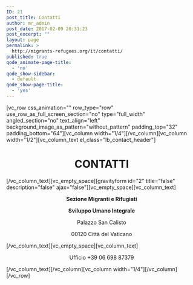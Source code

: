 ```yaml
---
ID: 21
post_title: Contatti
author: mr_admin
post_date: 2017-02-09 20:31:23
post_excerpt: ""
layout: page
permalink: >
  http://migrants-refugees.org/it/contatti/
published: true
qode_animate-page-title:
  - 'no'
qode_show-sidebar:
  - default
qode_show-page-title:
  - 'yes'
---
```

[vc_row css_animation="" row_type="row" use_row_as_full_screen_section="no" type="full_width" angled_section="no" text_align="left" background_image_as_pattern="without_pattern" padding_top="32" padding_bottom="64"][vc_column width="1/4"][/vc_column][vc_column width="1/2"][vc_column_text el_class="lb_contact_header"]
<h1 style="text-align: center;">CONTATTI</h1>
[/vc_column_text][vc_empty_space][gravityform id="2" title="false" description="false" ajax="false"][vc_empty_space][vc_column_text]
<p style="text-align: center;"><strong>Sezione Migranti e Rifugiati</strong></p>
<p style="text-align: center;"><strong>Sviluppo Umano Integrale</strong></p>
<p style="text-align: center;">Palazzo San Calisto</p>
<p style="text-align: center;">00120 Città del Vaticano</p>
[/vc_column_text][vc_empty_space][vc_column_text]
<p style="text-align: center;">Ufficio +39 06 698 87379</p>
[/vc_column_text][/vc_column][vc_column width="1/4"][/vc_column][/vc_row]